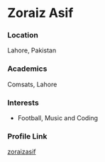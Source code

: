 # Zoraiz Asif

### Location

Lahore, Pakistan

### Academics

Comsats, Lahore

### Interests

- Football, Music and Coding

### Profile Link

[zoraizasif](https://github.com/zoraizasif)
